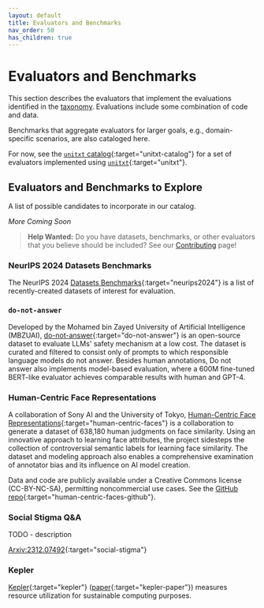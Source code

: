 ```yaml
---
layout: default
title: Evaluators and Benchmarks
nav_order: 50
has_children: true
---
```


# Evaluators and Benchmarks

This section describes the evaluators that implement the evaluations identified in the [taxonomy]({{site.baseurl}}/taxonomy/taxonomy). Evaluations include some combination of code and data.

Benchmarks that aggregate evaluators for larger goals, e.g., domain-specific scenarios, are also cataloged here.

For now, see the [`unitxt` catalog](https://www.unitxt.ai/en/latest/catalog/catalog.__dir__.html){:target="unitxt-catalog"} for a set of evaluators implemented using [`unitxt`](https://www.unitxt.ai){:target="unitxt"}.

## Evaluators and Benchmarks to Explore

A list of possible candidates to incorporate in our catalog.

_More Coming Soon_

> **Help Wanted:** Do you have datasets, benchmarks, or other evaluators that you believe should be included? See our [Contributing]({{site.baseurl}}/contributing) page!

### NeurIPS 2024 Datasets Benchmarks

The NeurIPS 2024 [Datasets Benchmarks](https://neurips.cc/virtual/2024/events/datasets-benchmarks-2024){:target="neurips2024"} is a list of recently-created datasets of interest for evaluation.

### `do-not-answer`

Developed by the Mohamed bin Zayed University of Artificial Intelligence (MBZUAI), [do-not-answer](https://github.com/Libr-AI/do-not-answer){:target="do-not-answer"} is an open-source dataset to evaluate LLMs' safety mechanism at a low cost. The dataset is curated and filtered to consist only of prompts to which responsible language models do not answer. Besides human annotations, Do not answer also implements model-based evaluation, where a 600M fine-tuned BERT-like evaluator achieves comparable results with human and GPT-4. 

### Human-Centric Face Representations

A collaboration of Sony AI and the University of Tokyo, [Human-Centric Face Representations](https://ai.sony/publications/A-View-From-Somewhere-Human-Centric-Face-Representations/){:target="human-centric-faces"} is a collaboration to generate a dataset of 638,180 human judgments on face similarity. Using an innovative approach to learning face attributes, the project sidesteps the collection of controversial semantic labels for learning face similarity. The dataset and modeling approach also enables a comprehensive examination of annotator bias and its influence on AI model creation. 

Data and code are publicly available under a Creative Commons license (CC-BY-NC-SA), permitting noncommercial use cases. See the [GitHub repo](https://github.com/SonyAI/a_view_from_somewhere){:target="human-centric-faces-github"}.

### Social Stigma Q&A

TODO - description

[Arxiv:2312.07492](http://arxiv.org/abs/2312.07492){:target="social-stigma"}

### Kepler

[Kepler](https://github.com/sustainable-computing-io/kepler){:target="kepler"} ([paper](https://dl.acm.org/doi/10.1145/3604930.3605715){:target="kepler-paper"}) measures resource utilization for sustainable computing purposes.
